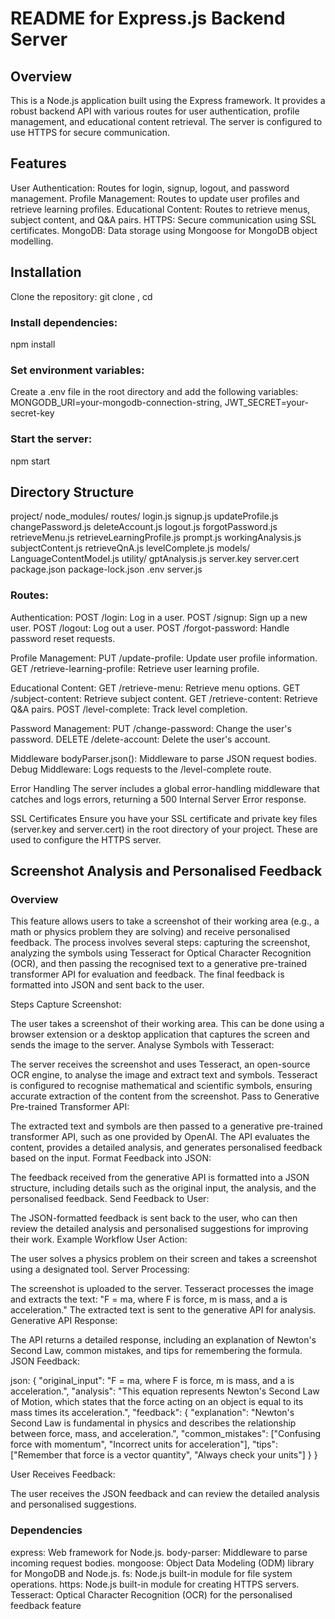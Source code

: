 # README for Express.js Backend Server
## Overview
This is a Node.js application built using the Express framework. It provides a robust backend API with various routes for user authentication, profile management, and educational content retrieval. The server is configured to use HTTPS for secure communication.

## Features
User Authentication: Routes for login, signup, logout, and password management.
Profile Management: Routes to update user profiles and retrieve learning profiles.
Educational Content: Routes to retrieve menus, subject content, and Q&A pairs.
HTTPS: Secure communication using SSL certificates.
MongoDB: Data storage using Mongoose for MongoDB object modelling.

## Installation
Clone the repository:
  git clone <repository-url>,
  cd <repository-name>
  
### Install dependencies:
  npm install
  
### Set environment variables:
Create a .env file in the root directory and add the following variables:
  MONGODB_URI=your-mongodb-connection-string,
  JWT_SECRET=your-secret-key

### Start the server:
  npm start
  
## Directory Structure
project/
  node_modules/
  routes/
    login.js
    signup.js
    updateProfile.js
    changePassword.js
    deleteAccount.js
    logout.js
    forgotPassword.js
    retrieveMenu.js
    retrieveLearningProfile.js
    prompt.js
    workingAnalysis.js
    subjectContent.js
    retrieveQnA.js
    levelComplete.js
  models/
    LanguageContentModel.js
  utility/
    gptAnalysis.js
    server.key
    server.cert
    package.json
    package-lock.json
    .env
  server.js

### Routes:

Authentication:
	POST /login: Log in a user.
	POST /signup: Sign up a new user.
	POST /logout: Log out a user.
	POST /forgot-password: Handle password reset requests.

Profile Management:
	PUT /update-profile: Update user profile information.
	GET /retrieve-learning-profile: Retrieve user learning profile.

Educational Content:
	GET /retrieve-menu: Retrieve menu options.
	GET /subject-content: Retrieve subject content.
	GET /retrieve-content: Retrieve Q&A pairs.
	POST /level-complete: Track level completion.

Password Management:
	PUT /change-password: Change the user's password.
	DELETE /delete-account: Delete the user's account.

Middleware
	bodyParser.json(): Middleware to parse JSON request bodies.
	Debug Middleware: Logs requests to the /level-complete route.

Error Handling
The server includes a global error-handling middleware that catches and logs errors, returning a 500 Internal Server Error response.

SSL Certificates
Ensure you have your SSL certificate and private key files (server.key and server.cert) in the root directory of your project. These are used to configure the HTTPS server.

## Screenshot Analysis and Personalised Feedback
### Overview
This feature allows users to take a screenshot of their working area (e.g., a math or physics problem they are solving) and receive personalised feedback. The process involves several steps: capturing the screenshot, analyzing the symbols using Tesseract for Optical Character Recognition (OCR), and then passing the recognised text to a generative pre-trained transformer API for evaluation and feedback. The final feedback is formatted into JSON and sent back to the user.

Steps
Capture Screenshot:

The user takes a screenshot of their working area. This can be done using a browser extension or a desktop application that captures the screen and sends the image to the server.
Analyse Symbols with Tesseract:

The server receives the screenshot and uses Tesseract, an open-source OCR engine, to analyse the image and extract text and symbols.
Tesseract is configured to recognise mathematical and scientific symbols, ensuring accurate extraction of the content from the screenshot.
Pass to Generative Pre-trained Transformer API:

The extracted text and symbols are then passed to a generative pre-trained transformer API, such as one provided by OpenAI.
The API evaluates the content, provides a detailed analysis, and generates personalised feedback based on the input.
Format Feedback into JSON:

The feedback received from the generative API is formatted into a JSON structure, including details such as the original input, the analysis, and the personalised feedback.
Send Feedback to User:

The JSON-formatted feedback is sent back to the user, who can then review the detailed analysis and personalised suggestions for improving their work.
Example Workflow
User Action:

The user solves a physics problem on their screen and takes a screenshot using a designated tool.
Server Processing:

The screenshot is uploaded to the server.
Tesseract processes the image and extracts the text: "F = ma, where F is force, m is mass, and a is acceleration."
The extracted text is sent to the generative API for analysis.
Generative API Response:

The API returns a detailed response, including an explanation of Newton's Second Law, common mistakes, and tips for remembering the formula.
JSON Feedback:

json:
{
  "original_input": "F = ma, where F is force, m is mass, and a is acceleration.",
  "analysis": "This equation represents Newton's Second Law of Motion, which states that the force acting on an object is equal to its mass times its acceleration.",
  "feedback": {
    "explanation": "Newton's Second Law is fundamental in physics and describes the relationship between force, mass, and acceleration.",
    "common_mistakes": ["Confusing force with momentum", "Incorrect units for acceleration"],
    "tips": ["Remember that force is a vector quantity", "Always check your units"]
  }
}

User Receives Feedback:

The user receives the JSON feedback and can review the detailed analysis and personalised suggestions.


### Dependencies
express: Web framework for Node.js.
body-parser: Middleware to parse incoming request bodies.
mongoose: Object Data Modeling (ODM) library for MongoDB and Node.js.
fs: Node.js built-in module for file system operations.
https: Node.js built-in module for creating HTTPS servers.
Tesseract: Optical Character Recognition (OCR) for the personalised feedback feature
